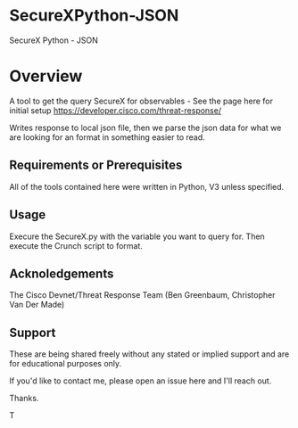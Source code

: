 # SecureXPython-JSON
SecureX Python - JSON

# Overview

A tool to get the query SecureX for observables - See the page here for initial setup
https://developer.cisco.com/threat-response/

Writes response to local json file, then we parse the json data for what we are looking for an format in something easier to read. 

## Requirements or Prerequisites

All of the tools contained here were written in Python, V3 unless specified.


## Usage

Execure the SecureX.py with the variable you want to query for.
Then execute the Crunch script to format.

## Acknoledgements

The Cisco Devnet/Threat Response Team (Ben Greenbaum, Christopher Van Der Made)

## Support

These are being shared freely without any stated or implied support and are for educational purposes only.  

If you'd like to contact me, please open an issue here and I'll reach out. 

Thanks.

T
